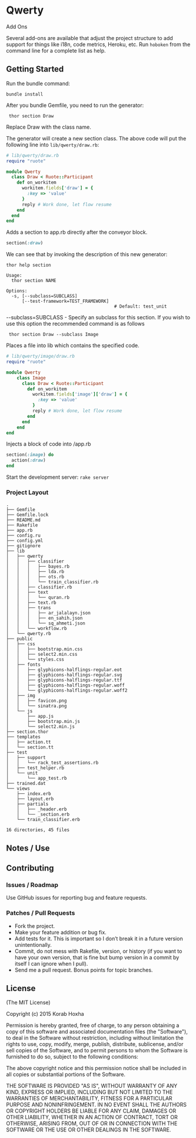 # Qwerty

Add Ons

Several add-ons are available that adjust the project structure to add support for things like i18n, code metrics, Heroku, etc. Run ```hoboken``` from the command line for a complete list as help.

## Getting Started

Run the bundle command:

```bundle install```

After you bundle Gemfile, you need to run the generator:

``` thor section Draw```

Replace Draw with the class name. 

The generator will create a new section class. The above code will put the following line into ```lib/qwerty/draw.rb```:

```ruby
# lib/qwerty/draw.rb
require "ruote"

module Qwerty
  class Draw < Ruote::Participant
    def on_workitem
      workitem.fields['draw'] = {
        :key => 'value'
      }
      reply # Work done, let flow resume
    end
  end
end
```

Adds a section to app.rb directly after the conveyor block.
```ruby
section(:draw)
```

We can see that by invoking the description of this new generator:
``` 
thor help section 
```

```
Usage:
  thor section NAME

Options:
  -s, [--subclass=SUBCLASS]
      [--test-framework=TEST_FRAMEWORK]
                                         # Default: test_unit
```

--subclass=SUBCLASS - Specify an subclass for this section. If you wish to use this option the recommended command is as follows

``` thor section Draw --subclass Image```

Places a file into lib which contains the specified code.

```ruby
# lib/qwerty/image/draw.rb
require "ruote"

module Qwerty
	class Image
	  class Draw < Ruote::Participant
	    def on_workitem
	      workitem.fields['image']['draw'] = {
	        :key => 'value'
	      }
	      reply # Work done, let flow resume
	    end
	  end
	end
end
```
Injects a block of code into /app.rb
```ruby
section(:image) do
  action(:draw)
end
```

Start the development server:
```rake server``` 

### Project Layout
```
.
├── Gemfile
├── Gemfile.lock
├── README.md
├── Rakefile
├── app.rb
├── config.ru
├── config.yml
├── gitignore
├── lib
│   ├── qwerty
│   │   ├── classifier
│   │   │   ├── bayes.rb
│   │   │   ├── lda.rb
│   │   │   ├── ots.rb
│   │   │   └── train_classifier.rb
│   │   ├── classifier.rb
│   │   ├── text
│   │   │   └── quran.rb
│   │   ├── text.rb
│   │   ├── trans
│   │   │   ├── ar_jalalayn.json
│   │   │   ├── en_sahih.json
│   │   │   └── sq_ahmeti.json
│   │   └── workflow.rb
│   └── qwerty.rb
├── public
│   ├── css
│   │   ├── bootstrap.min.css
│   │   ├── select2.min.css
│   │   └── styles.css
│   ├── fonts
│   │   ├── glyphicons-halflings-regular.eot
│   │   ├── glyphicons-halflings-regular.svg
│   │   ├── glyphicons-halflings-regular.ttf
│   │   ├── glyphicons-halflings-regular.woff
│   │   └── glyphicons-halflings-regular.woff2
│   ├── img
│   │   ├── favicon.png
│   │   └── sinatra.png
│   └── js
│       ├── app.js
│       ├── bootstrap.min.js
│       └── select2.min.js
├── section.thor
├── templates
│   ├── action.tt
│   └── section.tt
├── test
│   ├── support
│   │   └── rack_test_assertions.rb
│   ├── test_helper.rb
│   └── unit
│       └── app_test.rb
├── trained.dat
└── views
    ├── index.erb
    ├── layout.erb
    ├── partials
    │   ├── _header.erb
    │   └── _section.erb
    └── train_classifier.erb

16 directories, 45 files
```
## Notes / Use

## Contributing

### Issues / Roadmap

Use GitHub issues for reporting bug and feature requests.

### Patches / Pull Requests
* Fork the project.
* Make your feature addition or bug fix.
* Add tests for it. This is important so I don’t break it in a future version
  unintentionally.
* Commit, do not mess with Rakefile, version, or history (if you want to have
  your own version, that is fine but bump version in a commit by itself I can
  ignore when I pull).
* Send me a pull request. Bonus points for topic branches.

## License
(The MIT License)

Copyright (c) 2015 Korab Hoxha

Permission is hereby granted, free of charge, to any person obtaining a copy
of this software and associated documentation files (the "Software"), to deal
in the Software without restriction, including without limitation the rights
to use, copy, modify, merge, publish, distribute, sublicense, and/or sell
copies of the Software, and to permit persons to whom the Software is
furnished to do so, subject to the following conditions:

The above copyright notice and this permission notice shall be included in
all copies or substantial portions of the Software.

THE SOFTWARE IS PROVIDED "AS IS", WITHOUT WARRANTY OF ANY KIND, EXPRESS OR
IMPLIED, INCLUDING BUT NOT LIMITED TO THE WARRANTIES OF MERCHANTABILITY,
FITNESS FOR A PARTICULAR PURPOSE AND NONINFRINGEMENT. IN NO EVENT SHALL THE
AUTHORS OR COPYRIGHT HOLDERS BE LIABLE FOR ANY CLAIM, DAMAGES OR OTHER
LIABILITY, WHETHER IN AN ACTION OF CONTRACT, TORT OR OTHERWISE, ARISING FROM,
OUT OF OR IN CONNECTION WITH THE SOFTWARE OR THE USE OR OTHER DEALINGS IN THE
SOFTWARE.
